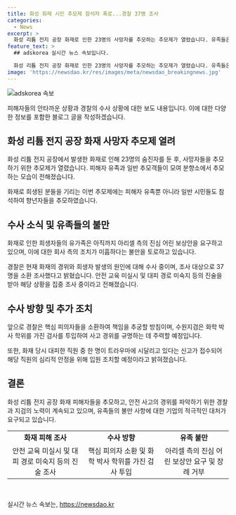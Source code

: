 ```yaml
---
title: 화성 화재 시민 추모제 참석자 폭로...경찰 37명 조사
categories:
  - News
excerpt: >
  화성 리튬 전지 공장 화재로 인한 23명의 사망자를 추모하는 추모제가 열렸습니다. 유족들은 아리셀에 대한 진정성 있는 피해 보상을 요구하며 장례를 거부했고, 경찰은 핵심 피의자들을 책임 추궁할 예정입니다. 사고 경위 규명을 위해 수원지검이 화학 박사 학위를 가진 검사를 투입하고, 야산으로 대피한 직원의 트라우마로 인해 입원 조치가 이뤄졌습니다. (150자)
feature_text: >
  ## adskorea 실시간 뉴스 속보입니다.

  화성 리튬 전지 공장 화재로 인한 23명의 사망자를 추모하는 추모제가 열렸습니다. 유족들은 아리셀에 대한 진정성 있는 피해 보상을 요구하며 장례를 거부했고, 경찰은 핵심 피의자들을 책임 추궁할 예정입니다. 사고 경위 규명을 위해 수원지검이 화학 박사 학위를 가진 검사를 투입하고, 야산으로 대피한 직원의 트라우마로 인해 입원 조치가 이뤄졌습니다. (150자)
image: 'https://newsdao.kr/res/images/meta/newsdao_breakingnews.jpg'
---
```


<p><img src="https://newsdao.kr/res/images/meta/newsdao_breakingnews.jpg" alt="adskorea 속보" /></p>

<p>피해자들의 안타까운 상황과 경찰의 수사 상황에 대한 보도 내용입니다. 이에 대한 다양한 정보를 포함한 블로그 글을 작성하겠습니다. </p>

<h2 data-ke-size="size26">화성 리튬 전지 공장 화재 사망자 추모제 열려</h2>

<p data-ke-size="size16">화성 리튬 전지 공장에서 발생한 화재로 인해 23명의 숨진자를 둔 후, 사망자들을 추모하기 위한 추모제가 열렸습니다. 피해자 유족과 일반 추모객들이 모여 분향소에서 추모하는 모습이 전해졌습니다.</p>

<p data-ke-size="size16">화재로 희생된 분들을 기리는 이번 추모제에는 피해자 유족뿐 아니라 일반 시민들도 참석하여 향년자들을 추모하였습니다.</p>

<h2 data-ke-size="size26">수사 소식 및 유족들의 불만</h2>

<p data-ke-size="size16">화재로 인한 희생자들의 유가족은 아직까지 아리셀 측의 진심 어린 보상안을 요구하고 있으며, 이에 대한 회사 측의 조치가 미흡하다는 불만을 토로하고 있습니다.</p>

<p data-ke-size="size16">경찰은 현재 화재의 경위와 희생자 발생의 원인에 대해 수사 중이며, 조사 대상으로 37명을 소환 조사했다고 밝혔습니다. 안전 교육 미실시 및 대피 경로 미숙지 등의 진술을 받아 해당 상황을 집중 조사 중이라고 전해졌습니다.</p>

<h2 data-ke-size="size26">수사 방향 및 추가 조치</h2>

<p data-ke-size="size16">앞으로 경찰은 핵심 피의자들을 소환하여 책임을 추궁할 방침이며, 수원지검은 화학 박사 학위를 가진 검사를 투입하여 사고 경위를 규명하는 데 주력할 예정입니다.</p>

<p data-ke-size="size16">또한, 화재 당시 대피한 직원 중 한 명이 트라우마에 시달리고 있다는 신고가 접수되어 해당 직원의 심리적 안정을 위해 입원 조치할 예정이라고 밝혀졌습니다.</p>

<h2 data-ke-size="size26">결론</h2>

<p data-ke-size="size16">화성 리튬 전지 공장 화재 피해자들을 추모하고, 안전 사고의 경위를 파악하기 위한 경찰과 지검의 노력이 계속되고 있으며, 유족들의 불만 사항에 대한 기업의 적극적인 대처가 요구되고 있습니다.</p>

<table>
<tbody>
<tr>
<td style="text-align: center; height: 17px;"><b>화재 피해 조사</b></td>
<td style="text-align: center; height: 17px;"><b>수사 방향</b></td>
<td style="text-align: center; height: 17px;"><b>유족 불만</b></td>
</tr>
<tr>
<td style="text-align: center; height: 17px;">안전 교육 미실시 및 대피 경로 미숙지 등의 진술 조사</td>
<td style="text-align: center; height: 17px;">핵심 피의자 소환 및 화학 박사 학위를 가진 검사 투입</td>
<td style="text-align: center; height: 17px;">아리셀 측의 진심 어린 보상안 요구 및 장례 거부</td>
</tr>
</tbody>
</table>

<p data-ke-size="size16">&nbsp;</p>
실시간 뉴스 속보는, <a href="https://newsdao.kr" rel="dofollow">https://newsdao.kr</a>


